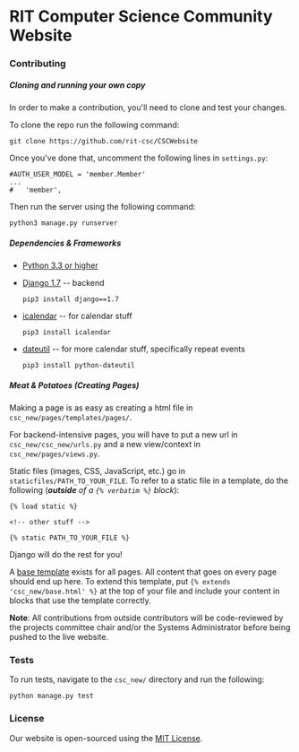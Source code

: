 # RIT Computer Science Community Website

### Contributing

##### Cloning and running your own copy

In order to make a contribution, you'll need to clone and test your changes.

To clone the repo run the following command:

    git clone https://github.com/rit-csc/CSCWebsite

Once you've done that, uncomment the following lines in `settings.py`:


    #AUTH_USER_MODEL = 'member.Member'
    ...
    #   'member',

Then run the server using the following command:

    python3 manage.py runserver

##### Dependencies & Frameworks

* [Python 3.3 or higher](https://www.python.org/download/releases/3.3.0/)
* [Django 1.7](https://www.djangoproject.com/) -- backend

    ```pip3 install django==1.7```

* [icalendar](http://icalendar.readthedocs.org/en/latest/) -- for calendar stuff

    ```pip3 install icalendar```

* [dateutil](https://labix.org/python-dateutil) -- for more calendar stuff, specifically repeat events

    ```pip3 install python-dateutil```

##### Meat & Potatoes (Creating Pages)

Making a page is as easy as creating a html file in `csc_new/pages/templates/pages/`.

For backend-intensive pages, you will have to put a new url in `csc_new/csc_new/urls.py`
and a new view/context in `csc_new/pages/views.py`.

Static files (images, CSS, JavaScript, etc.) go in `staticfiles/PATH_TO_YOUR_FILE`.
To refer to a static file in a template, do the following (*__outside__ of a `{% verbatim %}` block*):
```
{% load static %}

<!-- other stuff -->

{% static PATH_TO_YOUR_FILE %}
```

Django will do the rest for you!

A [base template](csc_new/pages/templates/csc_new/base.html) exists for all pages.
All content that goes on every page should end up here.
To extend this template, put `{% extends 'csc_new/base.html' %}` at the top of your file
and include your content in blocks that use the template correctly.

**Note**:
All contributions from outside contributors will be code-reviewed by the projects committee chair
and/or the Systems Administrator before being pushed to the live website.

### Tests

To run tests, navigate to the `csc_new/` directory and run the following:

    python manage.py test

### License

Our website is open-sourced using the [MIT License](LICENSE).

